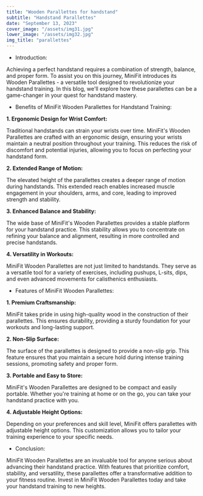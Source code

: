 ```yaml
---
title: "Wooden Parallettes for handstand"
subtitle: "Handstand Parallettes"
date: "September 13, 2023"
cover_image: "/assets/img31.jpg"
lower_image: "/assets/img32.jpg"
img_title: "parallettes"
---
```


* Introduction:

Achieving a perfect handstand requires a combination of strength, balance, and proper form. To assist you on this journey, MiniFit introduces its Wooden Parallettes - a versatile tool designed to revolutionize your handstand training. In this blog, we'll explore how these parallettes can be a game-changer in your quest for handstand mastery.

* Benefits of MiniFit Wooden Parallettes for Handstand Training:

**1. Ergonomic Design for Wrist Comfort:**

   Traditional handstands can strain your wrists over time. MiniFit's Wooden Parallettes are crafted with an ergonomic design, ensuring your wrists maintain a neutral position throughout your training. This reduces the risk of discomfort and potential injuries, allowing you to focus on perfecting your handstand form.

**2. Extended Range of Motion:**

   The elevated height of the parallettes creates a deeper range of motion during handstands. This extended reach enables increased muscle engagement in your shoulders, arms, and core, leading to improved strength and stability.

**3. Enhanced Balance and Stability:**

   The wide base of MiniFit's Wooden Parallettes provides a stable platform for your handstand practice. This stability allows you to concentrate on refining your balance and alignment, resulting in more controlled and precise handstands.

**4. Versatility in Workouts:**

   MiniFit Wooden Parallettes are not just limited to handstands. They serve as a versatile tool for a variety of exercises, including pushups, L-sits, dips, and even advanced movements for calisthenics enthusiasts.

* Features of MiniFit Wooden Parallettes:

**1. Premium Craftsmanship:**

   MiniFit takes pride in using high-quality wood in the construction of their parallettes. This ensures durability, providing a sturdy foundation for your workouts and long-lasting support.

**2. Non-Slip Surface:**

   The surface of the parallettes is designed to provide a non-slip grip. This feature ensures that you maintain a secure hold during intense training sessions, promoting safety and proper form.

**3. Portable and Easy to Store:**

   MiniFit's Wooden Parallettes are designed to be compact and easily portable. Whether you're training at home or on the go, you can take your handstand practice with you.

**4. Adjustable Height Options:**

   Depending on your preferences and skill level, MiniFit offers parallettes with adjustable height options. This customization allows you to tailor your training experience to your specific needs.

* Conclusion:

MiniFit Wooden Parallettes are an invaluable tool for anyone serious about advancing their handstand practice. With features that prioritize comfort, stability, and versatility, these parallettes offer a transformative addition to your fitness routine. Invest in MiniFit Wooden Parallettes today and take your handstand training to new heights.
